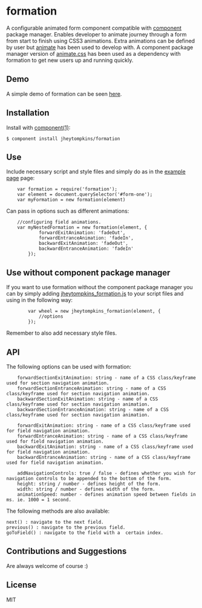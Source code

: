 # formation

  A configurable animated form component compatible with [component](https://github.com/component/component) package manager. Enables developer to animate journey through a form from start to finish using CSS3 animations. Extra animations can be defined by user but [animate](https://github.com/daneden/animate.css) has been used to develop with. A component package manager version of [animate.css](http://github.com/jheytompkins/animate) has been used as a dependency with formation to get new users up and running quickly.

## Demo

A simple demo of formation can be seen [here](http://jsfiddle.net/3ZPgv/4/).

## Installation

  Install with [component(1)](https://github.com/component/component):

    $ component install jheytompkins/formation


## Use

Include necessary script and style files and simply do as in the [example page](https://github.com/jheytompkins/formation/blob/master/example.html) page:

		var formation = require('formation');
		var element = document.querySelector('#form-one');
		var myFormation = new formation(element)

Can pass in options such as different animations:

		//configuring field animations.
		var myNestedFormation = new formation(element, {
				forwardExitAnimation: 'fadeOut',
				forwardEntranceAnimation: 'fadeIn',
				backwardExitAnimation: 'fadeOut',
				backwardEntranceAnimation: 'fadeIn'
			});


## Use without component package manager

 If you want to use formation without the component package manager you can by simply adding [jheytompkins_formation.js](https://github.com/jheytompkins/formation/master/jheytompkins_formation.js) to your script files and using in the following way:

	 		var wheel = new jheytompkins_formation(element, {
	 			//options
	 		});

Remember to also add necessary style files.

## API

The following options can be used with formation:

		forwardSectionExitAnimation: string - name of a CSS class/keyframe used for section navigation animation.
		forwardSectionEntranceAnimation: string - name of a CSS class/keyframe used for section navigation animation.
		backwardSectionExitAnimation: string - name of a CSS class/keyframe used for section navigation animation.
		backwardSectionEntranceAnimation: string - name of a CSS class/keyframe used for section navigation animation.

		forwardExitAnimation: string - name of a CSS class/keyframe used for field navigation animation.
		forwardEntranceAnimation: string - name of a CSS class/keyframe used for field navigation animation.
		backwardExitAnimation: string - name of a CSS class/keyframe used for field navigation animation.
		backwardEntranceAnimation: string - name of a CSS class/keyframe used for field navigation animation.

		addNavigationControls: true / false - defines whether you wish for navigation controls to be appended to the bottom of the form.
		height: string / number - defines height of the form.
		width: string / number - defines width of the form.
		animationSpeed: number - defines animation speed between fields in ms. ie. 1000 = 1 second.

The following methods are also available:

	next() : navigate to the next field.
	previous() : navigate to the previous field.
	goToField() : navigate to the field with a  certain index.

## Contributions and Suggestions

Are always welcome of course :)

## License

  MIT

